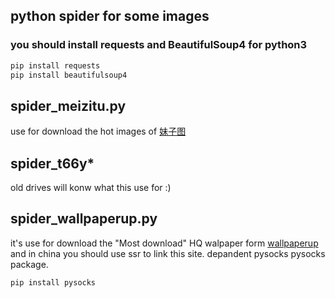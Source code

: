 ## python spider for some images
### you should install requests and BeautifulSoup4 for python3
```bash
pip install requests
pip install beautifulsoup4
```

## spider_meizitu.py
use for download the hot images of [妹子图](http://www.mmjpg.com/home/)

## spider_t66y*
old drives will konw what this use for :)

## spider_wallpaperup.py
it's use for download the "Most download" HQ walpaper form [wallpaperup](https://www.wallpaperup.com/most/downloaded)
and in china you should use ssr to link this site.
depandent pysocks pysocks package.
```bash
pip install pysocks
```
